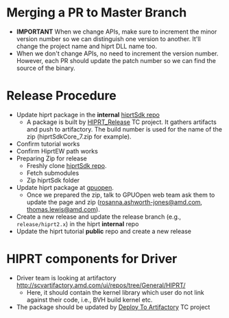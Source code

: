 # Merging a PR to Master Branch
- **IMPORTANT** When we change APIs, make sure to increment the minor version number so we can distinguish one version to another. It'll change the project name and hiprt DLL name too. 
- When we don't change APIs, no need to increment the version number. However, each PR should update the patch number so we can find the source of the binary. 

# Release Procedure
- Update hiprt package in the **internal** [hiprtSdk repo](https://github.com/amdadvtech/hiprtsdk)
  - A package is built by [HIPRT_Release](http://arrtc.amd.com:8111/viewType.html?buildTypeId=Firerender_HiprtRelease) TC project. It gathers artifacts and push to artifactory. The build number is used for the name of the zip (hiprtSdkCore_7.zip for example). 
- Confirm tutorial works
- Confirm HiprtEW path works
- Preparing Zip for release 
  - Freshly clone [hiprtSdk repo](https://github.com/amdadvtech/hiprtsdk).
  - Fetch submodules 
  - Zip hiprtSdk folder
- Update hiprt package at [gpuopen](https://gpuopen.com/hiprt/). 
  - Once we prepared the zip, talk to GPUOpen web team ask them to update the page and zip (rosanna.ashworth-jones@amd.com, thomas.lewis@amd.com).
- Create a new release and update the release branch (e.g., `release/hiprt2.x`) in the hiprt **internal** repo
- Update the hiprt tutorial **public** repo and create a new release

# HIPRT components for Driver
- Driver team is looking at artifactory http://scvartifactory.amd.com/ui/repos/tree/General/HIPRT/
  - Here, it should contain the kernel library which user do not link against their code, i.e., BVH build kernel etc.
- The package should be updated by [Deploy To Artifactory](http://arrtc.amd.com:8111/viewType.html?buildTypeId=Firerender_Hiprt_DeployToArtifactory) TC project
 
